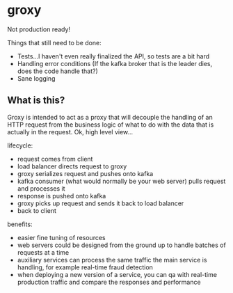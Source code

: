 # groxy
Not production ready!

Things that still need to be done:
* Tests...I haven't even really finalized the API, so tests are a bit hard
* Handling error conditions (If the kafka broker that is the leader dies, does the code handle that?)
* Sane logging

## What is this?
Groxy is intended to act as a proxy that will decouple the handling of an HTTP request from the
business logic of what to do with the data that is actually in the request. Ok, high level view...

lifecycle:
* request comes from client
* load balancer directs request to groxy
* groxy serializes request and pushes onto kafka
* kafka consumer (what would normally be your web server) pulls request and processes it
* response is pushed onto kafka
* groxy picks up request and sends it back to load balancer
* back to client

benefits:
* easier fine tuning of resources
* web servers could be designed from the ground up to handle batches of requests at a time
* auxiliary services can process the same traffic the main service is handling, for example real-time fraud detection
* when deploying a new version of a service, you can qa with real-time production traffic and compare the responses and performance
 
